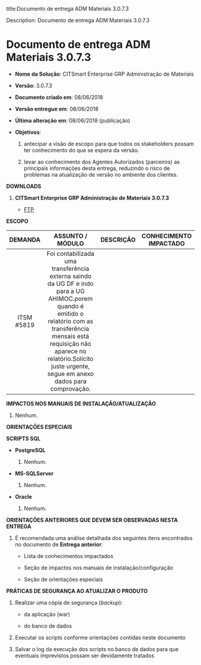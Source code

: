 title:Documento de entrega ADM Materiais 3.0.7.3

Description: Documento de entrega ADM Materiais 3.0.7.3

# Documento de entrega ADM Materiais 3.0.7.3

-   **Nome da Solução**: CITSmart Enterprise GRP Administração de Materiais

-   **Versão**: 3.0.7.3

-   **Documento criado em**: 08/06/2018

-   **Versão entregue em**: 08/06/2018

-   **Última alteração em**: 08/06/2018 (publicação)

-   **Objetivos**:

    1.  antecipar a visão de escopo para que todos os stakeholders possam ter
        conhecimento do que se espera da versão.

    2.  levar ao conhecimento dos Agentes Autorizados (parceiros) as principais
        informações desta entrega, reduzindo o risco de problemas na atualização
        de versão no ambiente dos clientes.

**DOWNLOADS**

1.  **CITSmart Enterprise GRP Administração de Materiais 3.0.7.3**

    -   [FTP](http://kb.citsmartcloud.com/entregas/grpadm/Enterprise/3.0.7.3)

**ESCOPO**

|   DEMANDA  |                                                                                                                       ASSUNTO / MÓDULO                                                                                                                      | DESCRIÇÃO | CONHECIMENTO IMPACTADO |
|:----------:|:-----------------------------------------------------------------------------------------------------------------------------------------------------------------------------------------------------------------------------------------------------------:|:---------:|:----------------------:|
| ITSM #5819 | Foi contabilizada uma transferência externa saindo da UG DF e indo para a UG AHIMOC.porem quando é emitido o relatório com as transferência mensais está requisição não aparece no relatório.Solicito juste urgente, segue em anexo dados para comprovação. |           |                        |



**IMPACTOS NOS MANUAIS DE INSTALAÇÃO/ATUALIZAÇÃO**

1.  Nenhum.

**ORIENTAÇÕES ESPECIAIS**

**SCRIPTS SQL**

-   **PostgreSQL**

    1.  Nenhum.

-   **MS-SQLServer**

    1.  Nenhum.

-   **Oracle**

    1.  Nenhum.

**ORIENTAÇÕES ANTERIORES QUE DEVEM SER OBSERVADAS NESTA ENTREGA**

1.  É recomendada uma análise detalhada dos seguintes itens encontrados no
    documento de **Entrega anterior**:

    -   Lista de conhecimentos impactados

    -   Seção de impactos nos manuais de instalação/configuração

    -   Seção de orientações especiais

**PRÁTICAS DE SEGURANÇA AO ATUALIZAR O PRODUTO**

1.  Realizar uma cópia de segurança (*backup*):

    -   da aplicação (war)

    -   do banco de dados

2.  Executar os scripts conforme orientações contidas neste documento

3.  Salvar o log da execução dos scripts no banco de dados para que eventuais
    imprevistos possam ser devidamente tratados
